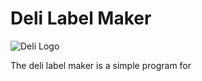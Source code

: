 <h1>Deli Label Maker</h1>
<img src="" alt="Deli Logo">
<p>
  The deli label maker is a simple program for 
</p>
